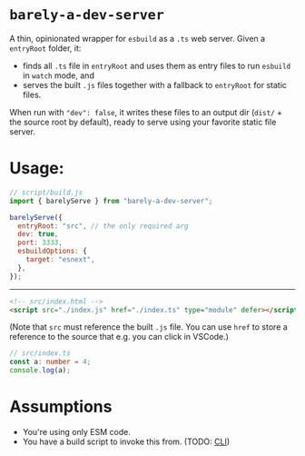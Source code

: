 # `barely-a-dev-server`

A thin, opinionated wrapper for `esbuild` as a `.ts` web server. Given a `entryRoot` folder, it:

- finds all `.ts` file in `entryRoot` and uses them as entry files to run `esbuild` in `watch` mode, and
- serves the built `.js` files together with a fallback to `entryRoot` for static files.

When run with `"dev": false`, it writes these files to an output dir (`dist/` + the source root by default), ready to serve using your favorite static file server.

# Usage:

```js
// script/build.js
import { barelyServe } from "barely-a-dev-server";

barelyServe({
  entryRoot: "src", // the only required arg
  dev: true,
  port: 3333,
  esbuildOptions: {
    target: "esnext",
  },
});
```

--------

```html
<!-- src/index.html -->
<script src="./index.js" href="./index.ts" type="module" defer></script>
```

(Note that `src` must reference the built `.js` file. You can use `href` to store a reference to the source that e.g. you can click in VSCode.)

```ts
// src/index.ts
const a: number = 4;
console.log(a);
```

# Assumptions

- You're using only ESM code.
- You have a build script to invoke this from. (TODO: [CLI](https://github.com/lgarron/barely-a-dev-server/issues/1))
